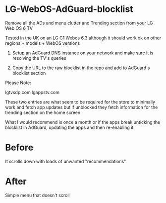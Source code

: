 # LG-WebOS-AdGuard-blocklist

Remove all the ADs and menu clutter and Trending section from your LG Web OS 6 TV

Tested in the UK on an LG C1 Webos 6.3 although it should work ok on other regions + models + WebOS versions

1. Setup an AdGuard DNS instance on your network and make sure it is resolving the TV's queries

2. Copy the URL to the raw blocklist in the repo and add to AdGuard's blocklist section 


Please Note: 

lgtvsdp.com
lgappstv.com

These two  entries are what seem to be required for the store to minimally work and fetch app updates 
but if unblocked they fetch information for the trending section on the home screen 

What I would recommend is once a month or if the apps break unticking the blocklist in AdGuard, 
updating the apps and then re-enabling it

# Before
It scrolls down with loads of unwanted "recommendations"




# After 
Simple menu that doesn't scroll 


